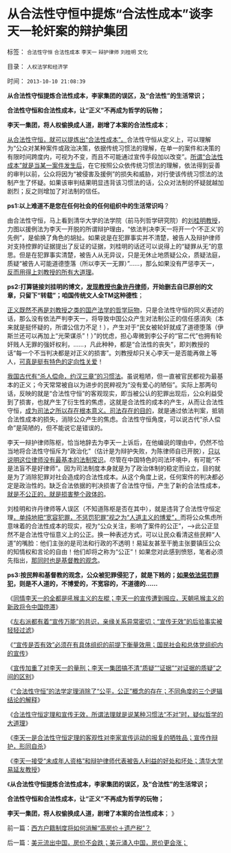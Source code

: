 # 从合法性守恒中提炼“合法性成本”谈李天一轮奸案的辩护集团

标签： `合法性守恒` `合法性成本` `李天一` `辩护律师` `刘桂明` `文化` 

目录： `人权法学和经济学`

时间： `2013-10-10 21:08:39`

**从合法性守恒提炼合法性成本，李家集团的误区，及“合法性”的生活常识；**

**合法性守恒和合法性成本，让“正义”不再成为哲学的玩物；**

**李天一集团，将人权偷换成人道，剧增了本案的合法性成本**；

[从合法性守恒，就可以提炼出“合法性成本”。](../../../2013/9/5/中止人身保护令对主权的合法性消耗,成本转移和“合法性守恒”.md)合法性守恒从定义上，可以理解为“公众对某种案件或政治决策，依据传统习惯法的理解，在单一的案件和决策的有限时间跨度内，可视为不变，而且不可能通过宣传手段加以改变”。[所谓“合法性成本”就是当某一案件发生后](../../../2013/10/6/法学定理“合法性守恒”兼谈李天一轮奸案.md)，在它按照公众依传统习惯法的理解，依法得到妥善的审判以前，公众将因为“被侵害及援例”的损失和威胁，对行使该传统习惯法的法制产生了怀疑。如果该审判结果明显违背该习惯法的话，公众对法制的怀疑就越加剧烈；反之则增加了对法制的信任。

**ps1:以上难道不是您在任何社会的任何组织中的生活常识吗**？

由合法性守恒，马上看到清华大学的法学院（前马列哲学研究院）的[刘桂明教授](http://blog.sina.com.cn/sky12355)，力图以援例法为李天一开脱的所谓辩护理由，“依法判决李天一将开一个‘不正义’的先例”，是偷换了角色的胡扯。如果说是在犯罪事实并不清楚，被告人及辩护律师对支持控罪的证据提出了反证的证据，刘桂明的话还可以说得上的“疑罪从无”的意思。但是在犯罪事实清楚，被告人从无异议，只是无休止地质疑公众，质疑法庭，质疑“被告人可能道德堕落（所以李天一无罪）”……，那么如果没有严惩李天一，[反而用得上刘教授的所有大道理](../../../2013/10/9/世上没有包赚不赔的刑事辩护，李天一案中的清华派刘桂明教授.md)。

**ps2:打算链接刘挂明的博文，[发现教授也象许丹律师](../../../2013/9/29/李家辩护集团炒作公众舆论，故意将李天一轮奸案政治化.md)，开始删去自已原创的文章，只留下“转载”；咱国传统文人全TM这种德性**；

[正义既然不再是刘教授之类的国产法学的哲学玩物](../../../2013/9/11/为什么哲学之类的文科，总让人昏昏欲睡？.md)，只是合法性守恒的同义表述的话，那么没有依法严判李天一，将导致中国公众产生对法制公正的信任感消失（本来就是挺怀疑的，所谓公信力不足！），产生对于“民女被轮奸就成了道德堕落（伊斯兰还可以再加上“光荣谋杀”！）”的忧虑，担心卑微到李公子的“官二代”也拥有轮奸贱人无罪的强奸权利，……，凡此种种，都是“合法性的丧失”，即刘教授的话“每一个不当判决都是对正义的损害”。刘教授却只关心李天一是否能再做上等人，[可真是挺有特色的定向性关爱](../../../2013/10/5/李家宣传集团及其同情者，不能区分“质疑”与“证据”.md)！

[我国古代有“杀人偿命，约汉三章”的习惯法](../../../2007/9/30/民主就是与民约法；法律并不是道德的上层建筑.md)。虽说粗陋，但一直被官民都视为最基本的正义；今天常常被自以为进步的民粹视为“没有爱心的陋俗”。实际上那两句话，反映的就是“合法性守恒”的客观现实，即当被公认的犯罪出现后，公众利益受到了损害，也就产生了衍生性的焦虑，这就是合法性的成本的产生，从而让合法性守恒，[成为司法之所以存在根本意义。司法存在的目的](../../../2013/9/10/习惯法角度，“国家，宪法，法律”不是神圣不可侵犯的.md)，就是通过依法判案，抵销合法性成本的损失，消除公众产生的焦虑。合法性守恒角度，可以说古代“杀人偿命”是简陋的，但不能说它是错误的。

李天一辩护律师陈枢，恰当地辞去为李天一上诉后，在他编说的理由中，仍然不恰当地将合法性守恒斥为“政治化”（估计是为辩护失败，为陈律师自已开脱），[只以说明这位律师没有最基本的法制常识](../../../2013/10/1/李家辩护集团将宣传当成辩护，以惨败印证了“宣传总是适得其反”.md)。尽管在中国特色的司法环境中，有可能“不是法盲不是好律师”。因为司法制度本身就是为了政治体制的稳定而设立，目的就是为了消除犯罪对社会造成的合法性成本。从这个角度上说，任何案件的判决都必定是政治性的。缺乏合法依据的判决损害了合法性守恒，产生了新的合法性成本，[就是不公正的，就是损害整个政体的](../../../2013/9/26/李天一应判13.5年；中国公民审判此案的合法性.md)。

刘桂明和许丹律师等人误区（不知道陈枢是否在其中），就是违背了合法性守恒定理[，单纯地把“宽容犯罪，不惩罚犯罪”视之为“人道主义的博爱”，](../../../2013/7/12/“李天一犯错，责任全是别人的”，不仅仅是父母的溺爱；.md)而将公众焦虑所意味着的合法性成本的现实，视为“公众关注，影响了案件的公正”，——>此公正显然不是合法性守恒意义上的公正。换一种表述方式，可以让民众看清这些民粹“人道”的嘴脸：他们主张的是司法和行政的不透明！易延友甚至干脆主张要镇压公众的知情权和言论的自由！他们却将之称为“公正”！如果您对此感到愤怒，笔者必须先指出，[那同时也是基督教的观念](../../../2013/7/8/狗吃人！人道主义泛滥导致的低人权令“权贵的狗，比穷人的命珍贵”.md)。

**ps3:按民粹和基督教的观念，公众被犯罪侵犯了，就是下贱的；[如果依法惩罚罪犯](../../../2013/6/27/精神病人减免刑事责任的基督教习惯法在中国成为陋习.md)，则是不人道的，不博爱的，不宽容的，不道德的……**

《[同情李天一的全都是吼猴主义的左棍；李天一的宣传遭到报应，天朝吼猴主义的新政将令中国停滞](../../../2013/10/2/同情李天一的民粹的吼猴主义.md)》

《[左右派都有着“宣传万能”的共识，亲缘关系异常密切；“宣传无效”的后验事实被轻轻过滤](../../../2013/10/3/有中国特色的左右派，都有着“宣传万能”的共识.md)》

《[“宣传是否有效”必须在有具体组织的前提下衡量效用；国民社会和总体党组织内的宣传](../../../2013/10/4/“宣传是否有效”的衡量条件.md)》

《[宣传加重了对李天一的量刑；李天一集团搞不清“质疑”“证据”“对证据的质疑”之间的区别](../../../2013/10/5/李家宣传集团及其同情者，不能区分“质疑”与“证据”.md)》

《[“合法性守恒”的法学定理消除了“公平，公正”概念的存在；不同角度的三个逻辑结论的解释](../../../2013/10/6/法学定理“合法性守恒”兼谈李天一轮奸案.md)》

《[合法性守恒定理和宣传无效，所谓法理就是说某种习惯法“不对”时，疑似哲学的大道理](../../../2013/10/7/合法性守恒定理和宣传无效，及法理的概念.md)》

《[李天一是合法性守恒定理的客观性对李家宣传运动的报复的牺牲品；宣传作辩护，形同自杀](../../../2013/10/8/李天一和薄熙来两案，合法性守恒中的各自宣传.md)》

《[李天一接受“未成年人资格”和辩护律师代表被告人利益的好处和坏处；清华大学易延友教授](../../../2013/10/9/世上没有包赚不赔的刑事辩护，李天一案中的清华派刘桂明教授.md)》

《**从合法性守恒提炼合法性成本，李家集团的误区，及“合法性”的生活常识；**

**合法性守恒和合法性成本，让“正义”不再成为哲学的玩物；**

**李天一集团，将人权偷换成人道，剧增了本案的合法性成本**； 》



前一篇：[西方户籍制度将如何消解“高房价＋遗产税”？](../../../2013/10/10/西方户籍制度将如何消解“高房价＋遗产税”？.md)

后一篇：[美元流出中国，房价不会跌；美元涌入中国，房价更会涨；](../../../2013/10/10/美元流出中国，房价不会跌；美元涌入中国，房价更会涨；.md)